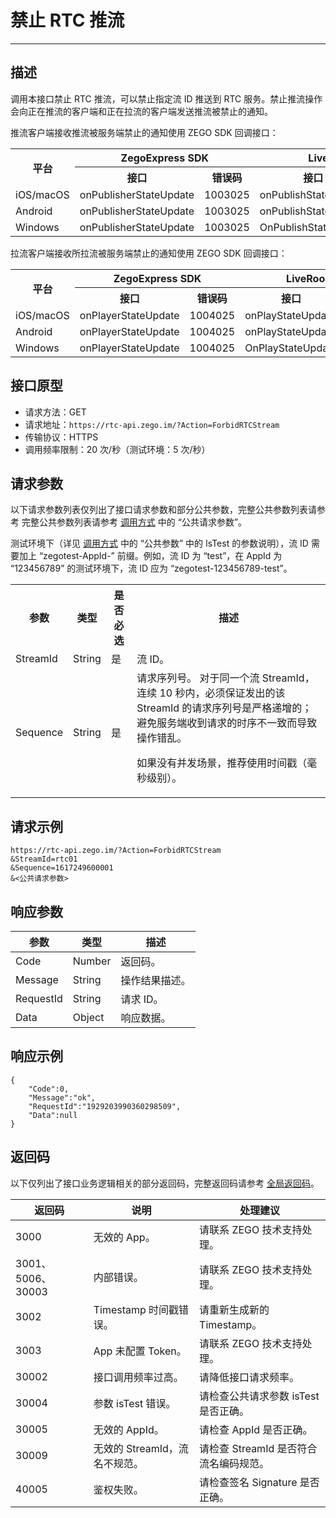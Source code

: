 # 禁止 RTC 推流

---

## 描述

调用本接口禁止 RTC 推流，可以禁止指定流 ID 推送到 RTC 服务。禁止推流操作会向正在推流的客户端和正在拉流的客户端发送推流被禁止的通知。

推流客户端接收推流被服务端禁止的通知使用 ZEGO SDK 回调接口：

<table>
  
  <tbody><tr>
    <th rowspan="2">平台</th>
    <th colspan="2">ZegoExpress SDK</th>
    <th colspan="2">LiveRoom SDK</th>
  </tr>
  <tr>
    <th>接口</th>
    <th>错误码</th>
    <th>接口</th>
    <th>错误码</th>
  </tr>
  <tr>
    <td>iOS/macOS</td>
    <td>onPublisherStateUpdate</td>
    <td>1003025</td>
    <td>onPublishStateUpdate</td>
    <td>12301011</td>
  </tr>
  <tr>
    <td>Android</td>
    <td>onPublisherStateUpdate</td>
    <td>1003025</td>
    <td>onPublishStateUpdate</td>
    <td>12301011</td>
  </tr>
  <tr>
    <td>Windows</td>
    <td>onPublisherStateUpdate</td>
    <td>1003025</td>
    <td>OnPublishStateUpdate</td>
    <td>12301011</td>
  </tr>
</tbody></table>



拉流客户端接收所拉流被服务端禁止的通知使用 ZEGO SDK 回调接口：


<table>
  
<tbody><tr>
<th rowspan="2">平台</th>
<th colspan="2">ZegoExpress SDK</th>
<th colspan="2">LiveRoom SDK</th>
</tr>
<tr>
<th>接口</th>
<th>错误码</th>
<th>接口</th>
<th>错误码</th>
</tr>
<tr>
<td>iOS/macOS</td>
<td>onPlayerStateUpdate</td>
<td>1004025</td>
<td>onPlayStateUpdate</td>
<td>12301011</td>
</tr>
<tr>
<td>Android</td>
<td>onPlayerStateUpdate</td>
<td>1004025</td>
<td>onPlayStateUpdate</td>
<td>12301011</td>
</tr>
<tr>
<td>Windows</td>
<td>onPlayerStateUpdate</td>
<td>1004025</td>
<td>OnPlayStateUpdate</td>
<td>12301011</td>
</tr>
</tbody></table>


## 接口原型

- 请求方法：GET
- 请求地址：`https://rtc-api.zego.im/?Action=ForbidRTCStream`
- 传输协议：HTTPS
- 调用频率限制：20 次/秒（测试环境：5 次/秒）


## 请求参数

以下请求参数列表仅列出了接口请求参数和部分公共参数，完整公共参数列表请参考 完整公共参数列表请参考 [调用方式](/live-streaming-server/api-reference/accessing-server-apis#公共请求参数) 中的 “公共请求参数”。

<Note title="说明">

测试环境下（详见 <a target="_blank" href="https://doc-zh.zego.im/article/19458#公共请求参数">调用方式</a> 中的 “公共参数” 中的 IsTest 的参数说明），流 ID 需要加上 “zegotest-AppId-” 前缀。例如，流 ID 为 “test”，在 AppId 为 “123456789” 的测试环境下，流 ID 应为 “zegotest-123456789-test”。

</Note>



<table>
  
<tbody><tr>
<th>参数</th>
<th>类型</th>
<th>是否必选</th>
<th>描述</th>
</tr>
<tr>
<td>StreamId</td>
<td>String</td>
<td>是</td>
<td>流 ID。</td>
</tr>
<tr>
<td>Sequence</td>
<td>String</td>
<td>是</td>
<td>
请求序列号。

<Warning title="注意">
对于同一个流 StreamId，连续 10 秒内，必须保证发出的该 StreamId 的请求序列号是严格递增的；避免服务端收到请求的时序不一致而导致操作错乱。
</Warning>

如果没有并发场景，推荐使用时间戳（毫秒级别）。
</td>
</tr>
</tbody></table>


## 请求示例

```
https://rtc-api.zego.im/?Action=ForbidRTCStream
&StreamId=rtc01
&Sequence=1617249600001
&<公共请求参数>
```

## 响应参数


<table>

<thead>
  <tr>
    <th>参数</th>
    <th>类型</th>
    <th>描述</th>
  </tr>
</thead>
<tbody>
  <tr>
    <td>Code</td>
    <td>Number</td>
    <td>返回码。</td>
  </tr>
  <tr>
    <td>Message</td>
    <td>String</td>
    <td>操作结果描述。</td>
  </tr>
  <tr>
    <td>RequestId</td>
    <td>String</td>
    <td>请求 ID。</td>
  </tr>
  <tr>
    <td>Data</td>
    <td>Object</td>
    <td>响应数据。</td>
  </tr>
</tbody>
</table>


## 响应示例

```
{
    "Code":0,
    "Message":"ok",
    "RequestId":"1929203990360298509",
    "Data":null
}
```

## 返回码

以下仅列出了接口业务逻辑相关的部分返回码，完整返回码请参考 [全局返回码](https://doc-zh.zego.im/)。

|返回码|说明|处理建议|
|-----|------|-----|
| 3000 | 无效的 App。 | 请联系 ZEGO 技术支持处理。|
| 3001、5006、30003 | 内部错误。 | 请联系 ZEGO 技术支持处理。|
| 3002 | Timestamp 时间戳错误。 | 请重新生成新的 Timestamp。|
| 3003 | App 未配置 Token。 | 请联系 ZEGO 技术支持处理。|
| 30002 | 接口调用频率过高。| 请降低接口请求频率。|
| 30004 | 参数 isTest 错误。| 请检查公共请求参数 isTest 是否正确。|
| 30005 | 无效的 AppId。 | 请检查 AppId 是否正确。|
| 30009 | 无效的 StreamId，流名不规范。 | 请检查 StreamId 是否符合流名编码规范。|
| 40005 | 鉴权失败。 | 请检查签名 Signature 是否正确。|
